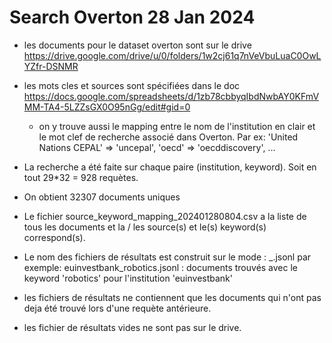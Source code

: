 # Search Overton 28 Jan 2024

* les documents pour le dataset overton sont sur le drive
https://drive.google.com/drive/u/0/folders/1w2cj61q7nVeVbuLuaC0OwLYZfr-DSNMR

* les mots cles et sources sont spécifiées dans le doc
https://docs.google.com/spreadsheets/d/1zb78cbbyqIbdNwbAY0KFmVMM-TA4-5LZZsGX0O95nGg/edit#gid=0

    * on y trouve aussi le mapping entre le nom de l'institution en clair et le mot clef de recherche associé dans Overton.
    Par ex: 'United Nations CEPAL'  =>  'uncepal', 'oecd' => 'oecddiscovery', ...

* La recherche a été faite sur chaque paire (institution, keyword). Soit en tout 29*32 = 928 requètes.

* On obtient 32307 documents uniques

* Le fichier source_keyword_mapping_202401280804.csv a la liste de tous les documents et la / les source(s) et le(s) keyword(s) correspond(s).

* Le nom des fichiers de résultats est construit sur le mode : <institution>_<keyword>.jsonl
par exemple:  euinvestbank_robotics.jsonl : documents trouvés avec le keyword 'robotics' pour l'institution 'euinvestbank'

* les fichiers de résultats ne contiennent que les documents qui n'ont pas deja été trouvé lors d'une requète antérieure.
* les fichier de résultats vides ne sont pas sur le drive.
